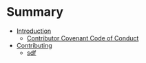 # Summary

* [Introduction](README.md)
   * [Contributor Covenant Code of Conduct](code-of-conduct.md)
* [Contributing](contributing.md)
   * [sdf](code-of-conduct.md)

